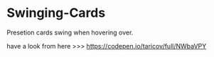 # Swinging-Cards

Presetion cards swing when hovering over.

have a look from here >>> https://codepen.io/taricov/full/NWbaVPY
